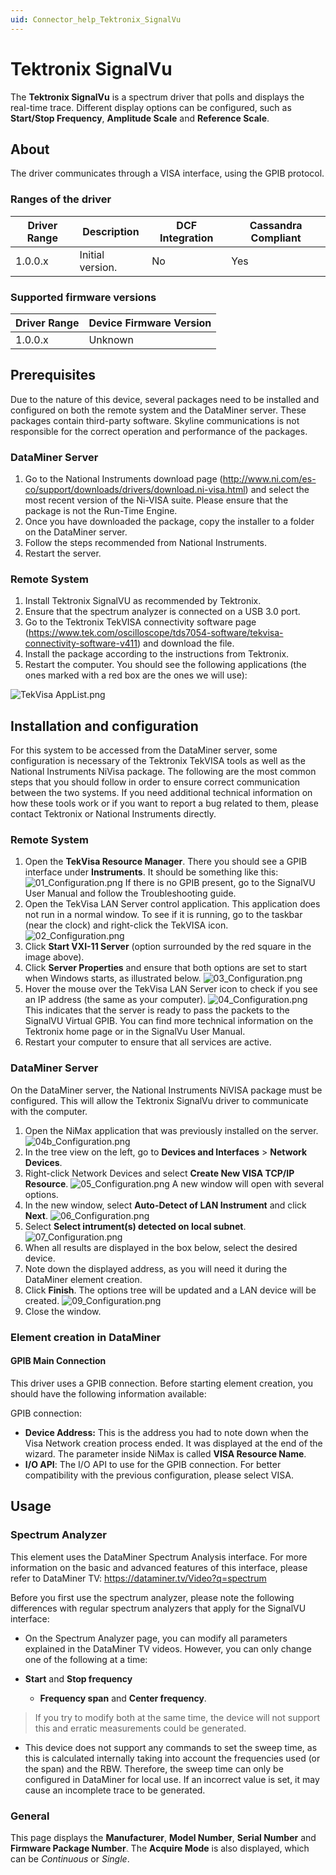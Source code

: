 ```yaml
---
uid: Connector_help_Tektronix_SignalVu
---
```


# Tektronix SignalVu

The **Tektronix SignalVu** is a spectrum driver that polls and displays the real-time trace. Different display options can be configured, such as **Start/Stop Frequency**, **Amplitude Scale** and **Reference Scale**.

## About

The driver communicates through a VISA interface, using the GPIB protocol.

### Ranges of the driver

| **Driver Range** | **Description**  | **DCF Integration** | **Cassandra Compliant** |
|------------------|------------------|---------------------|-------------------------|
| 1.0.0.x          | Initial version. | No                  | Yes                     |

### Supported firmware versions

| **Driver Range** | **Device Firmware Version** |
|------------------|-----------------------------|
| 1.0.0.x          | Unknown                     |

## Prerequisites

Due to the nature of this device, several packages need to be installed and configured on both the remote system and the DataMiner server. These packages contain third-party software. Skyline communications is not responsible for the correct operation and performance of the packages.

### DataMiner Server

1.  Go to the National Instruments download page (<http://www.ni.com/es-co/support/downloads/drivers/download.ni-visa.html>) and select the most recent version of the Ni-VISA suite. Please ensure that the package is not the Run-Time Engine.
2.  Once you have downloaded the package, copy the installer to a folder on the DataMiner server.
3.  Follow the steps recommended from National Instruments.
4.  Restart the server.

### Remote System

1.  Install Tektronix SignalVU as recommended by Tektronix.
2.  Ensure that the spectrum analyzer is connected on a USB 3.0 port.
3.  Go to the Tektronix TekVISA connectivity software page (<https://www.tek.com/oscilloscope/tds7054-software/tekvisa-connectivity-software-v411>) and download the file.
4.  Install the package according to the instructions from Tektronix.
5.  Restart the computer.
    You should see the following applications (the ones marked with a red box are the ones we will use):

![TekVisa AppList.png](~/connector-help/images/Tektronix_SignalVu_TekVisa_AppList.png)

## Installation and configuration

For this system to be accessed from the DataMiner server, some configuration is necessary of the Tektronix TekVISA tools as well as the National Instruments NiVisa package. The following are the most common steps that you should follow in order to ensure correct communication between the two systems. If you need additional technical information on how these tools work or if you want to report a bug related to them, please contact Tektronix or National Instruments directly.

### Remote System

1.  Open the **TekVisa Resource Manager**.
    There you should see a GPIB interface under **Instruments**. It should be something like this:
    ![01_Configuration.png](~/connector-help/images/Tektronix_SignalVu_01_Configuration.png)
    If there is no GPIB present, go to the SignalVU User Manual and follow the Troubleshooting guide.
2.  Open the TekVisa LAN Server control application.
    This application does not run in a normal window. To see if it is running, go to the taskbar (near the clock) and right-click the TekVISA icon.
    ![02_Configuration.png](~/connector-help/images/Tektronix_SignalVu_02_Configuration.png)
3.  Click **Start VXI-11 Server** (option surrounded by the red square in the image above).
4.  Click **Server Properties** and ensure that both options are set to start when Windows starts, as illustrated below.
    ![03_Configuration.png](~/connector-help/images/Tektronix_SignalVu_03_Configuration.png)
5.  Hover the mouse over the TekVisa LAN Server icon to check if you see an IP address (the same as your computer).
    ![04_Configuration.png](~/connector-help/images/Tektronix_SignalVu_04_Configuration.png)
    This indicates that the server is ready to pass the packets to the SignalVU Virtual GPIB. You can find more technical information on the Tektronix home page or in the SignalVu User Manual.
6.  Restart your computer to ensure that all services are active.

### DataMiner Server

On the DataMiner server, the National Instruments NiVISA package must be configured. This will allow the Tektronix SignalVu driver to communicate with the computer.

1.  Open the NiMax application that was previously installed on the server.
    ![04b_Configuration.png](~/connector-help/images/Tektronix_SignalVu_04b_Configuration.png)
2.  In the tree view on the left, go to **Devices and Interfaces** \> **Network Devices**.
3.  Right-click Network Devices and select **Create New VISA TCP/IP Resource**.
    ![05_Configuration.png](~/connector-help/images/Tektronix_SignalVu_05_Configuration.png)
    A new window will open with several options.
4.  In the new window, select **Auto-Detect of LAN Instrument** and click **Next**.
    ![06_Configuration.png](~/connector-help/images/Tektronix_SignalVu_06_Configuration.png)
5.  Select **Select intrument(s) detected on local subnet**.
    ![07_Configuration.png](~/connector-help/images/Tektronix_SignalVu_07_Configuration.png)
6.  When all results are displayed in the box below, select the desired device.
7.  Note down the displayed address, as you will need it during the DataMiner element creation.
8.  Click **Finish**.
    The options tree will be updated and a LAN device will be created.
    ![09_Configuration.png](~/connector-help/images/Tektronix_SignalVu_09_Configuration.png)
9.  Close the window.

### Element creation in DataMiner

#### GPIB Main Connection

This driver uses a GPIB connection. Before starting element creation, you should have the following information available:

GPIB connection:

- **Device Address:** This is the address you had to note down when the Visa Network creation process ended. It was displayed at the end of the wizard. The parameter inside NiMax is called **VISA Resource Name**.
- **I/O API**: The I/O API to use for the GPIB connection. For better compatibility with the previous configuration, please select VISA.

## Usage

### Spectrum Analyzer

This element uses the DataMiner Spectrum Analysis interface. For more information on the basic and advanced features of this interface, please refer to DataMiner TV: <https://dataminer.tv/Video?q=spectrum>

Before you first use the spectrum analyzer, please note the following differences with regular spectrum analyzers that apply for the SignalVU interface:

- On the Spectrum Analyzer page, you can modify all parameters explained in the DataMiner TV videos. However, you can only change one of the following at a time:

- **Start** and **Stop frequency**
  - **Frequency span** and **Center frequency**.

> If you try to modify both at the same time, the device will not support this and erratic measurements could be generated.

- This device does not support any commands to set the sweep time, as this is calculated internally taking into account the frequencies used (or the span) and the RBW.
  Therefore, the sweep time can only be configured in DataMiner for local use. If an incorrect value is set, it may cause an incomplete trace to be generated.

### General

This page displays the **Manufacturer**, **Model Number**, **Serial Number** and **Firmware Package Number**. The **Acquire Mode** is also displayed, which can be *Continuous* or *Single*.
